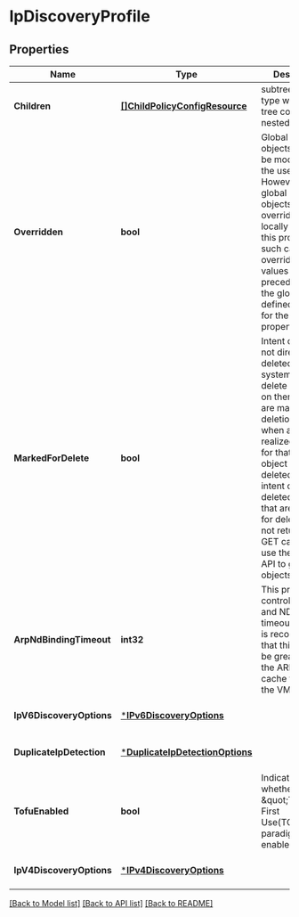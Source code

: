 # IpDiscoveryProfile

## Properties
Name | Type | Description | Notes
------------ | ------------- | ------------- | -------------
**Children** | [**[]ChildPolicyConfigResource**](ChildPolicyConfigResource.md) | subtree for this type within policy tree containing nested elements.  | [optional] [default to null]
**Overridden** | **bool** | Global intent objects cannot be modified by the user. However, certain global intent objects can be overridden locally by use of this property. In such cases, the overridden local values take precedence over the globally defined values for the properties.  | [optional] [default to false]
**MarkedForDelete** | **bool** | Intent objects are not directly deleted from the system when a delete is invoked on them. They are marked for deletion and only when all the realized entities for that intent object gets deleted, the intent object is deleted. Objects that are marked for deletion are not returned in GET call. One can use the search API to get these objects.  | [optional] [default to false]
**ArpNdBindingTimeout** | **int32** | This property controls the ARP and ND cache timeout period. It is recommended that this property be greater than the ARP/ND cache timeout on the VM.  | [optional] [default to 10]
**IpV6DiscoveryOptions** | [***IPv6DiscoveryOptions**](IPv6DiscoveryOptions.md) |  | [optional] [default to null]
**DuplicateIpDetection** | [***DuplicateIpDetectionOptions**](DuplicateIPDetectionOptions.md) |  | [optional] [default to null]
**TofuEnabled** | **bool** | Indicates whether \&quot;Trust on First Use(TOFU)\&quot; paradigm is enabled. | [optional] [default to true]
**IpV4DiscoveryOptions** | [***IPv4DiscoveryOptions**](IPv4DiscoveryOptions.md) |  | [optional] [default to null]

[[Back to Model list]](../README.md#documentation-for-models) [[Back to API list]](../README.md#documentation-for-api-endpoints) [[Back to README]](../README.md)

